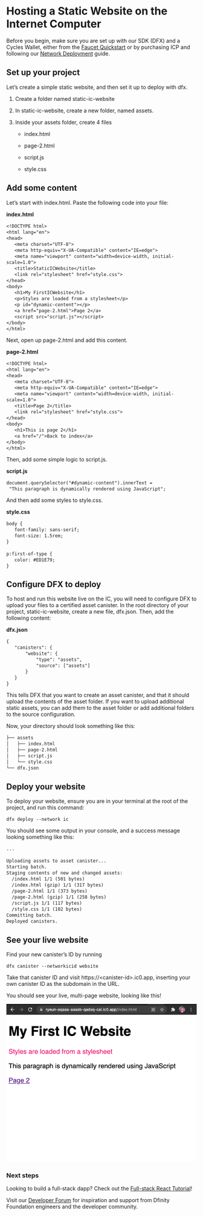# Hosting a Static Website on the Internet Computer

Before you begin, make sure you are set up with our SDK (DFX) and a Cycles Wallet, either from the [Faucet Quickstart](https://beta.smartcontracts.org/docs/current/developer-docs/quickstart/cycles-faucet) or by purchasing ICP and following our [Network Deployment](https://beta.smartcontracts.org/docs/current/developer-docs/quickstart/network-quickstart) guide.

## Set up your project

Let’s create a simple static website, and then set it up to deploy with dfx.

1.  Create a folder named static-ic-website

2.  In static-ic-website, create a new folder, named assets.

3.  Inside your assets folder, create 4 files

    -   index.html

    -   page-2.html

    -   script.js

    -   style.css

## Add some content

Let’s start with index.html. Paste the following code into your file:

**index.html**

    <!DOCTYPE html>
    <html lang="en">
    <head>
       <meta charset="UTF-8">
       <meta http-equiv="X-UA-Compatible" content="IE=edge">
       <meta name="viewport" content="width=device-width, initial-scale=1.0">
       <title>StaticICWebsite</title>
       <link rel="stylesheet" href="style.css">
    </head>
    <body>
       <h1>My FirstICWebsite</h1>
       <p>Styles are loaded from a stylesheet</p>
       <p id="dynamic-content"></p>
       <a href="page-2.html">Page 2</a>
       <script src="script.js"></script>
    </body>
    </html>

Next, open up page-2.html and add this content.

**page-2.html**

    <!DOCTYPE html>
    <html lang="en">
    <head>
       <meta charset="UTF-8">
       <meta http-equiv="X-UA-Compatible" content="IE=edge">
       <meta name="viewport" content="width=device-width, initial-scale=1.0">
       <title>Page 2</title>
       <link rel="stylesheet" href="style.css">
    </head>
    <body>
       <h1>This is page 2</h1>
       <a href="/">Back to index</a>
    </body>
    </html>

Then, add some simple logic to script.js.

**script.js**

    document.querySelector("#dynamic-content").innerText =
     "This paragraph is dynamically rendered using JavaScript";

And then add some styles to style.css.

**style.css**

    body {
       font-family: sans-serif;
       font-size: 1.5rem;
    }

    p:first-of-type {
       color: #ED1E79;
    }

## Configure DFX to deploy

To host and run this website live on the IC, you will need to configure DFX to upload your files to a certified asset canister. In the root directory of your project, static-ic-website, create a new file, dfx.json. Then, add the following content:

**dfx.json**

    {
       "canisters": {
           "website": {
               "type": "assets",
               "source": ["assets"]
           }
       }
    }

This tells DFX that you want to create an asset canister, and that it should upload the contents of the asset folder. If you want to upload additional static assets, you can add them to the asset folder or add additional folders to the source configuration.

Now, your directory should look something like this:

    ├── assets
    │   ├── index.html
    │   ├── page-2.html
    │   ├── script.js
    │   └── style.css
    └── dfx.json

## Deploy your website

To deploy your website, ensure you are in your terminal at the root of the project, and run this command:

    dfx deploy --network ic

You should see some output in your console, and a success message looking something like this:

    ...

    Uploading assets to asset canister...
    Starting batch.
    Staging contents of new and changed assets:
      /index.html 1/1 (501 bytes)
      /index.html (gzip) 1/1 (317 bytes)
      /page-2.html 1/1 (373 bytes)
      /page-2.html (gzip) 1/1 (258 bytes)
      /script.js 1/1 (117 bytes)
      /style.css 1/1 (102 bytes)
    Committing batch.
    Deployed canisters.

## See your live website

Find your new canister’s ID by running

    dfx canister --networkicid website

Take that canister ID and visit https://&lt;canister-id&gt;.ic0.app, inserting your own canister ID as the subdomain in the URL.

You should see your live, multi-page website, looking like this!

![Static Website](_attachments/static-website.png)

### Next steps

Looking to build a full-stack dapp? Check out the [Full-stack React Tutorial](https://beta.smartcontracts.org/docs/current/developer-docs/build/frontend/custom-frontend)!

Visit our [Developer Forum](https://forum.dfinity.org) for inspiration and support from Dfinity Foundation engineers and the developer community.
